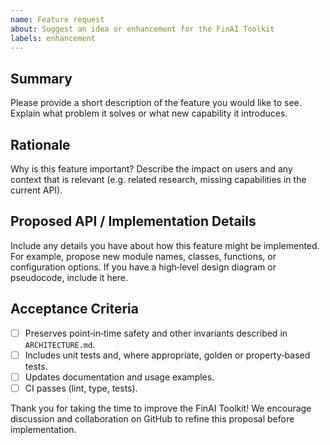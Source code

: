```yaml
---
name: Feature request
about: Suggest an idea or enhancement for the FinAI Toolkit
labels: enhancement
---
```


## Summary

Please provide a short description of the feature you would like to see.  Explain what problem it solves or what new capability it introduces.

## Rationale

Why is this feature important?  Describe the impact on users and any context that is relevant (e.g. related research, missing capabilities in the current API).

## Proposed API / Implementation Details

Include any details you have about how this feature might be implemented.  For example, propose new module names, classes, functions, or configuration options.  If you have a high‑level design diagram or pseudocode, include it here.

## Acceptance Criteria

- [ ] Preserves point‑in‑time safety and other invariants described in `ARCHITECTURE.md`.
- [ ] Includes unit tests and, where appropriate, golden or property‑based tests.
- [ ] Updates documentation and usage examples.
- [ ] CI passes (lint, type, tests).

Thank you for taking the time to improve the FinAI Toolkit!  We encourage discussion and collaboration on GitHub to refine this proposal before implementation.
